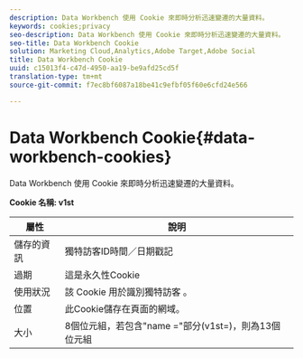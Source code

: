 ```yaml
---
description: Data Workbench 使用 Cookie 來即時分析迅速變遷的大量資料。
keywords: cookies;privacy
seo-description: Data Workbench 使用 Cookie 來即時分析迅速變遷的大量資料。
seo-title: Data Workbench Cookie
solution: Marketing Cloud,Analytics,Adobe Target,Adobe Social
title: Data Workbench Cookie
uuid: c15013f4-c47d-4950-aa19-be9afd25cd5f
translation-type: tm+mt
source-git-commit: f7ec8bf6087a18be41c9efbf05f60e6cfd24e566

---
```



# Data Workbench Cookie{#data-workbench-cookies}

Data Workbench 使用 Cookie 來即時分析迅速變遷的大量資料。

**Cookie 名稱: v1st**

| 屬性 | 說明 |
|---|---|
| 儲存的資訊 | 獨特訪客ID時間／日期戳記 |
| 過期 | 這是永久性Cookie |
| 使用狀況 | 該 Cookie 用於識別獨特訪客    。 |
| 位置 | 此Cookie儲存在頁面的網域。 |
| 大小 | 8個位元組，若包含&quot;name =&quot;部分(v1st=)，則為13個位元組 |

